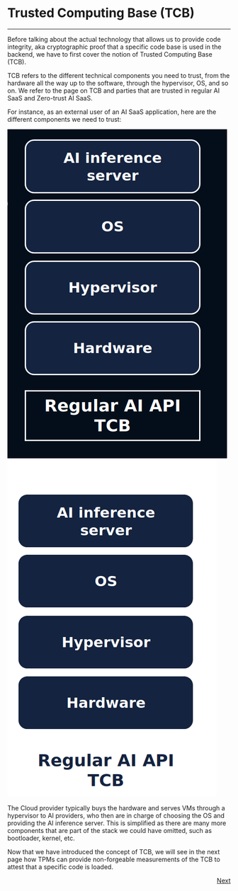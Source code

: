# Trusted Computing Base (TCB)
________________________________________________________

Before talking about the actual technology that allows us to provide code integrity, aka cryptographic proof that a specific code base is used in the backend, we have to first cover the notion of Trusted Computing Base (TCB).

TCB refers to the different technical components you need to trust, from the hardware all the way up to the software, through the hypervisor, OS, and so on.
We refer to the page on TCB and parties that are trusted in regular AI SaaS and Zero-trust AI SaaS.

For instance, as an external user of an AI SaaS application, here are the different components we need to trust:

![tcb-dark](../../assets/TCB-dark.png#only-dark)
![tcb-light](../../assets/TCB-light.png#only-light)

The Cloud provider typically buys the hardware and serves VMs through a hypervisor to AI providers, who then are in charge of choosing the OS and providing the AI inference server. This is simplified as there are many more components that are part of the stack we could have omitted, such as bootloader, kernel, etc.

Now that we have introduced the concept of TCB, we will see in the next page how TPMs can provide non-forgeable measurements of the TCB to attest that a specific code is loaded.

<div style="text-align: right;">
  <a href="../TPMs" class="btn">Next</a>
</div>
